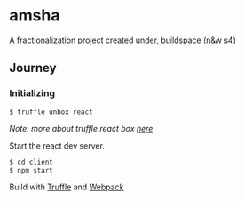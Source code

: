# amsha
A fractionalization project created under, buildspace (n&amp;w s4)

## Journey

### Initializing

<code>$ truffle unbox react</code>

<i>Note: more about truffle react box [here](https://trufflesuite.com/boxes/react/)</i>

Start the react dev server.

```sh
$ cd client
$ npm start
```
Build with [Truffle](https://trufflesuite.com) and [Webpack](https://webpack.js.org)